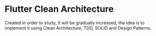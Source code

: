 # Flutter Clean Architecture

Created in order to study, it will be gradually increased, the idea is to implement it using Clean Architecture, TDD, SOLID and Design Patterns.
